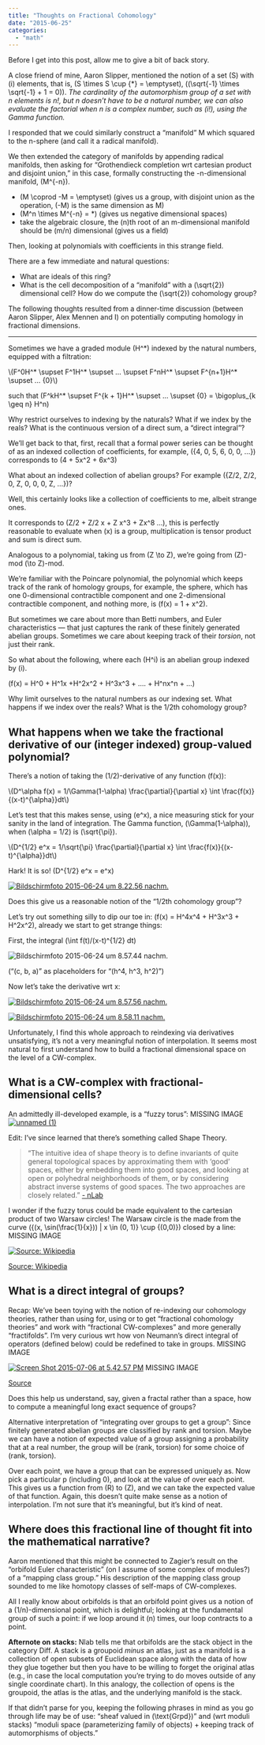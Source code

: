 ```yaml
---
title: "Thoughts on Fractional Cohomology"
date: "2015-06-25"
categories: 
  - "math"
---
```


Before I get into this post, allow me to give a bit of back story.

A close friend of mine, Aaron Slipper, mentioned the notion of a set \(S\) with \(i\) elements, that is, \(S \times S \cup {*} = \emptyset\), (\(\sqrt{-1} \times \sqrt{-1} + 1 = 0\)). _The cardinality of the automorphism group of a set with n elements is n!, but n doesn’t have to be a natural number, we can also evaluate the factorial when n is a complex number, such as \(i!\), using the Gamma function._

I responded that we could similarly construct a “manifold” M which squared to the n-sphere (and call it a radical manifold).

We then extended the category of manifolds by appending radical manifolds, then asking for “Grothendieck completion wrt cartesian product and disjoint union,” in this case, formally constructing the -n-dimensional manifold, \(M^{-n}\).

- \(M \coprod -M = \emptyset\) (gives us a group, with disjoint union as the operation, \(-M\) is the same dimension as M)
- \(M^n \times M^{-n} = *\) (gives us negative dimensional spaces)
- take the algebraic closure, the \(n\)th root of an m-dimensional manifold should be \(m/n\) dimensional (gives us a field)

Then, looking at polynomials with coefficients in this strange field.

There are a few immediate and natural questions:

- What are ideals of this ring?
- What is the cell decomposition of a “manifold” with a \(\sqrt{2}\) dimensional cell? How do we compute the \(\sqrt{2}\) cohomology group?

The following thoughts resulted from a dinner-time discussion (between Aaron Slipper, Alex Mennen and I) on potentially computing homology in fractional dimensions.

* * *

Sometimes we have a graded module \(H^*\) indexed by the natural numbers, equipped with a filtration:

\\(F^0H^* \supset F^1H^* \supset … \supset F^nH^* \supset F^{n+1}H^* \supset … {0}\\)

such that \(F^kH^* \supset F^{k + 1}H^* \supset … \supset {0} = \bigoplus_{k \geq n} H^n\)

Why restrict ourselves to indexing by the naturals? What if we index by the reals? What is the continuous version of a direct sum, a “direct integral”?

We’ll get back to that, first, recall that a formal power series can be thought of as an indexed collection of coefficients, for example, \({4, 0, 5, 6, 0, 0, …}\) corresponds to \(4 + 5x^2 + 6x^3\)

What about an indexed collection of abelian groups? For example \({Z/2, Z/2, 0, Z, 0, 0, 0, Z, …}\)?

Well, this certainly looks like a collection of coefficients to me, albeit strange ones.

It corresponds to \(Z/2 + Z/2 x + Z x^3 + Zx^8 …\), this is perfectly reasonable to evaluate when \(x\) is a group, multiplication is tensor product and sum is direct sum.

Analogous to a polynomial, taking us from \(Z \to Z\), we’re going from \(Z\)-mod \(\to Z\)-mod.

We’re familiar with the Poincare polynomial, the polynomial which keeps track of the rank of homology groups, for example, the sphere, which has one 0-dimensional contractible component and one 2-dimensional contractible component, and nothing more, is \(f(x) = 1 + x^2\).

But sometimes we care about more than Betti numbers, and Euler characteristics — that just captures the rank of these finitely generated abelian groups. Sometimes we care about keeping track of their _torsion_, not just their rank.

So what about the following, where each \(H^i\) is an abelian group indexed by \(i\).

\(f(x) = H^0 + H^1x +H^2x^2 + H^3x^3 + …. + H^nx^n + …\)

Why limit ourselves to the natural numbers as our indexing set. What happens if we index over the reals? What is the 1/2th cohomology group?

## What happens when we take the fractional derivative of our (integer indexed) group-valued polynomial?

There’s a notion of taking the \(1/2\)-derivative of any function \(f(x)\):

\\(D^\alpha f(x) = 1/\Gamma(1-\alpha) \frac{\partial}{\partial x} \int \frac{f(x)}{(x-t)^{\alpha}}dt\\)

Let’s test that this makes sense, using \(e^x\), a nice measuring stick for your sanity in the land of integration. The Gamma function, \(\Gamma(1-\alpha)\), when \(\alpha = 1/2\) is \(\sqrt{\pi}\).

\\(D^{1/2} e^x = 1/\sqrt{\pi} \frac{\partial}{\partial x} \int \frac{f(x)}{(x-t)^{\alpha}}dt\\)

Hark! It is so! \(D^{1/2} e^x = e^x\)

[![Bildschirmfoto 2015-06-24 um 8.22.56 nachm.](/wp-content/uploads/2015/06/Bildschirmfoto-2015-06-24-um-8.22.56-nachm..png)](/wp-content/uploads/2015/06/Bildschirmfoto-2015-06-24-um-8.22.56-nachm..png)

Does this give us a reasonable notion of the “1/2th cohomology group”?

Let’s try out something silly to dip our toe in: \(f(x) = H^4x^4 + H^3x^3 + H^2x^2\), already we start to get strange things:

First, the integral \(\int f(t)/(x-t)^{1/2} dt\)

![Bildschirmfoto 2015-06-24 um 8.57.44 nachm.](/wp-content/uploads/2015/06/Bildschirmfoto-2015-06-24-um-8.57.44-nachm..png)

(“\(c, b, a\)” as placeholders for “\(h^4, h^3, h^2\)”)

Now let’s take the derivative wrt x:

[![Bildschirmfoto 2015-06-24 um 8.57.56 nachm.](/wp-content/uploads/2015/06/Bildschirmfoto-2015-06-24-um-8.57.56-nachm..png)](/wp-content/uploads/2015/06/Bildschirmfoto-2015-06-24-um-8.57.56-nachm..png)

[![Bildschirmfoto 2015-06-24 um 8.58.11 nachm.](/wp-content/uploads/2015/06/Bildschirmfoto-2015-06-24-um-8.58.11-nachm..png)](/wp-content/uploads/2015/06/Bildschirmfoto-2015-06-24-um-8.58.11-nachm..png)

Unfortunately, I find this whole approach to reindexing via derivatives unsatisfying, it’s not a very meaningful notion of interpolation. It seems most natural to first understand how to build a fractional dimensional space on the level of a CW-complex.

## What is a CW-complex with fractional-dimensional cells?

An admittedly ill-developed example, is a “fuzzy torus”: MISSING IMAGE [![unnamed (1)](/wp-content/uploads/2015/06/unnamed-1.png)](/wp-content/uploads/2015/06/unnamed-1.png)

Edit: I’ve since learned that there’s something called Shape Theory.

> “The intuitive idea of shape theory is to define invariants of quite general topological spaces by approximating them with ‘good’ spaces, either by embedding them into good spaces, and looking at open or polyhedral neighborhoods of them, or by considering abstract inverse systems of good spaces. The two approaches are closely related.” [- nLab](http://ncatlab.org/nlab/show/shape+theory)

I wonder if the fuzzy torus could be made equivalent to the cartesian product of two Warsaw circles! The Warsaw circle is the made from the curve \({(x, \sin(\frac{1}{x})) | x \in (0, 1)} \cup {(0,0)}\) closed by a line: MISSING IMAGE

[![Source: Wikipedia](/wp-content/uploads/2015/06/Warsaw_Circle.png)](/wp-content/uploads/2015/06/Warsaw_Circle.png)

[Source: Wikipedia](https://en.wikipedia.org/wiki/Shape_theory_(mathematics))

## What is a direct integral of groups?

Recap: We’ve been toying with the notion of re-indexing our cohomology theories, rather than using for, using or to get “fractional cohomology theories” and work with “fractional CW-complexes” and more generally “fractifolds”. I’m very curious wrt how von Neumann’s direct integral of operators (defined below) could be redefined to take in groups. MISSING IMAGE

[![Screen Shot 2015-07-06 at 5.42.57 PM](/wp-content/uploads/2015/06/Screen-Shot-2015-07-06-at-5.42.57-PM.png)](/wp-content/uploads/2015/06/Screen-Shot-2015-07-06-at-5.42.57-PM.png) MISSING IMAGE

[Source](http://projecteuclid.org/download/pdf_1/euclid.mmj/1029002011)

Does this help us understand, say, given a fractal rather than a space, how to compute a meaningful long exact sequence of groups?

Alternative interpretation of “integrating over groups to get a group”: Since finitely generated abelian groups are classified by rank and torsion. Maybe we can have a notion of expected value of a group assigning a probability that at a real number, the group will be (rank, torsion) for some choice of (rank, torsion).

Over each point, we have a group that can be expressed uniquely as. Now pick a particular p (including 0), and look at the value of over each point. This gives us a function from \(R\) to \(Z\), and we can take the expected value of that function. Again, this doesn’t quite make sense as a notion of interpolation. I’m not sure that it’s meaningful, but it’s kind of neat.

## Where does this fractional line of thought fit into the mathematical narrative?

Aaron mentioned that this might be connected to Zagier’s result on the “orbifold Euler characteristic” (on I assume of some complex of modules?) of a “mapping class group.” His description of the mapping class group sounded to me like homotopy classes of self-maps of CW-complexes.

All I really know about orbifolds is that an orbifold point gives us a notion of a \(1/n\)-dimensional point, which is delightful; looking at the fundamental group of such a point: if we loop around it \(n\) times, our loop contracts to a point.

**Afternote on stacks:** Nlab tells me that orbifolds are the stack object in the category Diff. A stack is a groupoid _minus_ an atlas, just as a manifold is a collection of open subsets of Euclidean space along with the data of how they glue together but then you have to be willing to forget the original atlas (e.g., in case the local computation you’re trying to do moves outside of any single coordinate chart). In this analogy, the collection of opens is the groupoid, the atlas is the atlas, and the underlying manifold is the stack.

If that didn’t parse for you, keeping the following phrases in mind as you go through life may be of use: “sheaf valued in \(\text{Grpd}\)” and (wrt moduli stacks) “moduli space (parameterizing family of objects) + keeping track of automorphisms of objects.”
